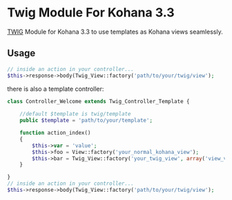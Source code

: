 Twig Module For Kohana 3.3
======================

[TWIG](http://twig.sensiolabs.org/) Module for Kohana 3.3 to use templates as Kohana views seamlessly.


Usage
-----


```php
// inside an action in your controller...
$this->response->body(Twig_View::factory('path/to/your/twig/view');
```

there is also a template controller:

```php
class Controller_Welcome extends Twig_Controller_Template {
	
	//default $template is twig/template
	public $template = 'path/to/your/template';

	function action_index()
	{
		$this->var = 'value';
		$this->foo = View::factory('your_normal_kohana_view');
		$this->bar = Twig_View::factory('your_twig_view', array('view_var' => 'view_value'));
	}

}
// inside an action in your controller...
$this->response->body(Twig_View::factory('path/to/your/twig/view');
```









